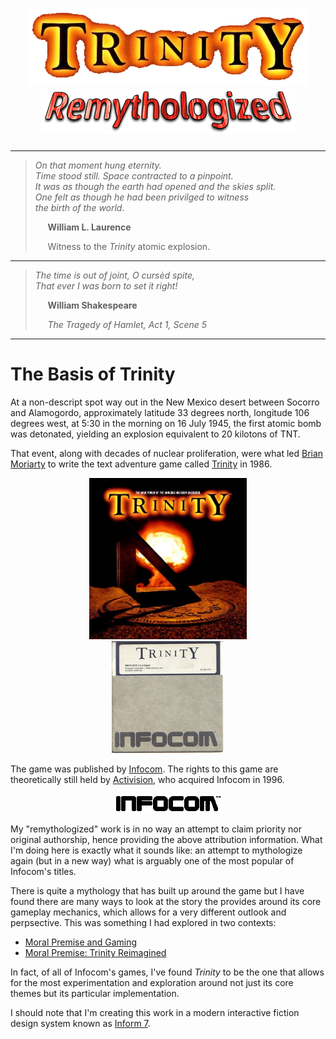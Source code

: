 <h1 align="center">

<img src="https://raw.githubusercontent.com/jeffnyman/trinity-remythologized/master/assets/trinity-word-title.png" alt="Trinity"/>
<img src="https://raw.githubusercontent.com/jeffnyman/trinity-remythologized/master/assets/remythologized.png">
</h1>

---

> _On that moment hung eternity.<br>
> Time stood still. Space contracted to a pinpoint.<br>
> It was as though the earth had opened and the skies split.<br>
> One felt as though he had been privilged to witness<br>
> the birth of the world._
>
> &nbsp;&nbsp;&nbsp;&nbsp; **William L. Laurence**
>
> &nbsp;&nbsp;&nbsp;&nbsp; Witness to the _Trinity_ atomic explosion.

---

> _The time is out of joint, O cursèd spite,<br>
> That ever I was born to set it right!_
>
> &nbsp;&nbsp;&nbsp;&nbsp; **William Shakespeare**
>
> &nbsp;&nbsp;&nbsp;&nbsp; _The Tragedy of Hamlet, Act 1, Scene 5_

---

# The Basis of Trinity

At a non-descript spot way out in the New Mexico desert between Socorro and Alamogordo, approximately latitude 33 degrees north, longitude 106 degrees west, at 5:30 in the morning on 16 July 1945, the first atomic bomb was detonated, yielding an explosion equivalent to 20 kilotons of TNT.

That event, along with decades of nuclear proliferation, were what led [Brian Moriarty](https://en.wikipedia.org/wiki/Brian_Moriarty) to write the text adventure game called [Trinity](<https://en.wikipedia.org/wiki/Trinity_(video_game)>) in 1986.

<p align="center">
<img style="width: 50%" src="https://raw.githubusercontent.com/jeffnyman/trinity-remythologized/master/assets/trinity-box-art.jpg" alt="Trinity Box Art"/><br>
<img src="https://raw.githubusercontent.com/jeffnyman/trinity-remythologized/master/assets/trinity-disk.jpg" alt="Trinity Infocom"/>
</p>

The game was published by [Infocom](https://en.wikipedia.org/wiki/Infocom). The rights to this game are theoretically still held by [Activision](https://en.wikipedia.org/wiki/Activision), who acquired Infocom in 1996.

<p align="center">
<img style="background-color: #fff;" src="https://raw.githubusercontent.com/jeffnyman/trinity-remythologized/master/assets/infocom.gif" alt="Infocom"/>
</p>

My "remythologized" work is in no way an attempt to claim priority nor original authorship, hence providing the above attribution information. What I'm doing here is exactly what it sounds like: an attempt to mythologize again (but in a new way) what is arguably one of the most popular of Infocom's titles.

There is quite a mythology that has built up around the game but I have found there are many ways to look at the story the provides around its core gameplay mechanics, which allows for a very different outlook and perpsective. This was something I had explored in two contexts:

- [Moral Premise and Gaming](https://intfiction.org/t/moral-premise-and-gaming/1484)
- [Moral Premise: Trinity Reimagined](https://intfiction.org/t/moral-premise-trinity-reimagined/1496)

In fact, of all of Infocom's games, I've found _Trinity_ to be the one that allows for the most experimentation and exploration around not just its core themes but its particular implementation.

I should note that I'm creating this work in a modern interactive fiction design system known as [Inform 7](http://inform7.com/).
